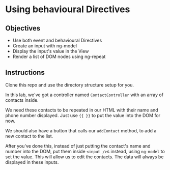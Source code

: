 # Using behavioural Directives

## Objectives

- Use both event and behavioural Directives
- Create an input with ng-model
- Display the input's value in the View
- Render a list of DOM nodes using ng-repeat

## Instructions

Clone this repo and use the directory structure setup for you.

In this lab, we've got a controller named `ContactController` with an array of contacts inside.

We need these contacts to be repeated in our HTML with their name and phone number displayed. Just use `{{ }}` to put the value into the DOM for now.

We should also have a button that calls our `addContact` method, to add a new contact to the list.

After you've done this, instead of just putting the contact's name and number into the DOM, put them inside `<input />`s instead, using `ng-model` to set the value. This will allow us to edit the contacts. The data will always be displayed in these inputs.
